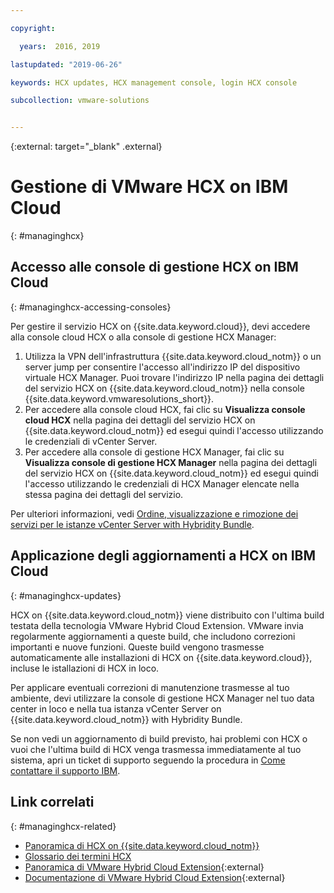 ```yaml
---

copyright:

  years:  2016, 2019

lastupdated: "2019-06-26"

keywords: HCX updates, HCX management console, login HCX console

subcollection: vmware-solutions


---
```


{:external: target="_blank" .external}


# Gestione di VMware HCX on IBM Cloud
{: #managinghcx}

## Accesso alle console di gestione HCX on IBM Cloud
{: #managinghcx-accessing-consoles}

Per gestire il servizio HCX on {{site.data.keyword.cloud}}, devi accedere alla console cloud HCX o alla console di gestione HCX Manager:
1. Utilizza la VPN dell'infrastruttura {{site.data.keyword.cloud_notm}} o un server jump per consentire l'accesso all'indirizzo IP del dispositivo virtuale HCX Manager. Puoi trovare l'indirizzo IP nella pagina dei dettagli del servizio HCX on {{site.data.keyword.cloud_notm}} nella console {{site.data.keyword.vmwaresolutions_short}}.
2. Per accedere alla console cloud HCX, fai clic su **Visualizza console cloud HCX** nella pagina dei dettagli del servizio HCX on {{site.data.keyword.cloud_notm}} ed esegui quindi l'accesso utilizzando le credenziali di vCenter Server.
3. Per accedere alla console di gestione HCX Manager, fai clic su **Visualizza console di gestione HCX Manager** nella pagina dei dettagli del servizio HCX on {{site.data.keyword.cloud_notm}} ed esegui quindi l'accesso utilizzando le credenziali di HCX Manager elencate nella stessa pagina dei dettagli del servizio.

Per ulteriori informazioni, vedi [Ordine, visualizzazione e rimozione dei servizi per le istanze vCenter Server with Hybridity Bundle](/docs/services/vmwaresolutions/vcenter?topic=vmware-solutions-vc_hybrid_addingremovingservices).

## Applicazione degli aggiornamenti a HCX on IBM Cloud
{: #managinghcx-updates}

HCX on {{site.data.keyword.cloud_notm}} viene distribuito con l'ultima build testata della tecnologia VMware Hybrid Cloud Extension. VMware invia regolarmente aggiornamenti a queste build, che includono correzioni importanti e nuove funzioni. Queste build vengono trasmesse automaticamente alle installazioni di HCX on {{site.data.keyword.cloud}}, incluse le istallazioni di HCX in loco.

Per applicare eventuali correzioni di manutenzione trasmesse al tuo ambiente, devi utilizzare la console di gestione HCX Manager nel tuo data center in loco e nella tua istanza vCenter Server on {{site.data.keyword.cloud_notm}} with Hybridity Bundle.

Se non vedi un aggiornamento di build previsto, hai problemi con HCX o vuoi che l'ultima build di HCX venga trasmessa immediatamente al tuo sistema, apri un ticket di supporto seguendo la procedura in [Come contattare il supporto IBM](/docs/services/vmwaresolutions/vmonic?topic=vmware-solutions-trbl_support).

## Link correlati
{: #managinghcx-related}

* [Panoramica di HCX on {{site.data.keyword.cloud_notm}}](/docs/services/vmwaresolutions?topic=vmware-solutions-hcx_considerations#hcx_considerations)
* [Glossario dei termini HCX](/docs/services/vmwaresolutions/services?topic=vmware-solutions-hcx_glossary)
* [Panoramica di VMware Hybrid Cloud Extension](https://cloud.vmware.com/vmware-hcx){:external}
* [Documentazione di VMware Hybrid Cloud Extension](https://cloud.vmware.com/vmware-hcx/resources){:external}
